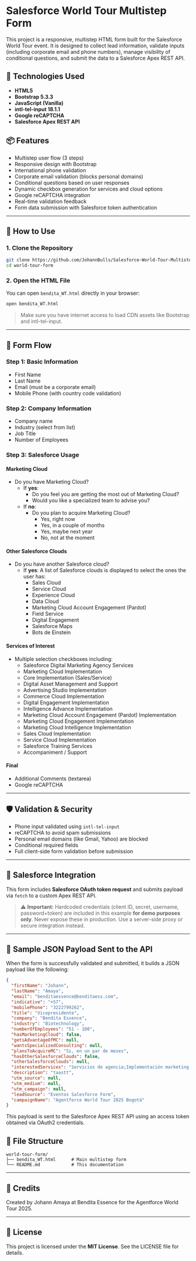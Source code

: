 # Salesforce World Tour Multistep Form

This project is a responsive, multistep HTML form built for the Salesforce World Tour event. It is designed to collect lead information, validate inputs (including corporate email and phone numbers), manage visibility of conditional questions, and submit the data to a Salesforce Apex REST API.

## 🚀 Technologies Used

- **HTML5**
- **Bootstrap 5.3.3**
- **JavaScript (Vanilla)**
- **intl-tel-input 18.1.1**
- **Google reCAPTCHA**
- **Salesforce Apex REST API**

## 📦 Features

- Multistep user flow (3 steps)
- Responsive design with Bootstrap
- International phone validation
- Corporate email validation (blocks personal domains)
- Conditional questions based on user responses
- Dynamic checkbox generation for services and cloud options
- Google reCAPTCHA integration
- Real-time validation feedback
- Form data submission with Salesforce token authentication

---

## 🧭 How to Use

### 1. Clone the Repository

```bash
git clone https://github.com/JohannBulls/Salesforce-World-Tour-Multistep-Form.git
cd world-tour-form
```

### 2. Open the HTML File

You can open `bendita_WT.html` directly in your browser:

```bash
open bendita_WT.html
```

> Make sure you have internet access to load CDN assets like Bootstrap and intl-tel-input.

---

## 🧪 Form Flow

### Step 1: Basic Information

- First Name
- Last Name
- Email (must be a corporate email)
- Mobile Phone (with country code validation)

### Step 2: Company Information

- Company name
- Industry (select from list)
- Job Title
- Number of Employees

### Step 3: Salesforce Usage

#### Marketing Cloud

- Do you have Marketing Cloud?
  - If **yes**:
    - Do you feel you are getting the most out of Marketing Cloud?
    - Would you like a specialized team to advise you?
  - If **no**:
    - Do you plan to acquire Marketing Cloud?
      - Yes, right now
      - Yes, in a couple of months
      - Yes, maybe next year
      - No, not at the moment

#### Other Salesforce Clouds

- Do you have another Salesforce cloud?
  - If **yes**: A list of Salesforce clouds is displayed to select the ones the user has:
    - Sales Cloud
    - Service Cloud
    - Experience Cloud
    - Data Cloud
    - Marketing Cloud Account Engagement (Pardot)
    - Field Service
    - Digital Engagement
    - Salesforce Maps
    - Bots de Einstein

#### Services of Interest

- Multiple selection checkboxes including:
  - Salesforce Digital Marketing Agency Services
  - Marketing Cloud Implementation
  - Core Implementation (Sales/Service)
  - Digital Asset Management and Support
  - Advertising Studio Implementation
  - Commerce Cloud Implementation
  - Digital Engagement Implementation
  - Intelligence Advance Implementation
  - Marketing Cloud Account Engagement (Pardot) Implementation
  - Marketing Cloud Engagement Implementation
  - Marketing Cloud Intelligence Implementation
  - Sales Cloud Implementation
  - Service Cloud Implementation
  - Salesforce Training Services
  - Accompaniment / Support

#### Final

- Additional Comments (textarea)
- Google reCAPTCHA


---

## 🛡️ Validation & Security

- Phone input validated using `intl-tel-input`
- reCAPTCHA to avoid spam submissions
- Personal email domains (like Gmail, Yahoo) are blocked
- Conditional required fields
- Full client-side form validation before submission

---

## 🔐 Salesforce Integration

This form includes **Salesforce OAuth token request** and submits payload via `fetch` to a custom Apex REST API.

> ⚠️ **Important:** Hardcoded credentials (client ID, secret, username, password+token) are included in this example **for demo purposes only**. Never expose these in production. Use a server-side proxy or secure integration instead.

---

## 🧾 Sample JSON Payload Sent to the API

When the form is successfully validated and submitted, it builds a JSON payload like the following:

```json
{
  "firstName": "Johann",
  "lastName": "Amaya",
  "email": "benditaessence@benditaess.com",
  "indicative": "+57",
  "mobilePhone": "3222799262",
  "title": "Vicepresidente",
  "company": "Bendita Essence",
  "industry": "Biotechnology",
  "numberOfEmployees": "51 - 100",
  "hasMarketingCloud": false,
  "getsAdvantageOfMC": null,
  "wantsSpecializedConsulting": null,
  "plansToAcquireMC": "Si, en un par de meses",
  "hasOtherSalesforceClouds": false,
  "otherSalesforceClouds": null,
  "interestedServices": "Servicios de agencia;Implementación marketing;Implementación core;Implementación Advertising Studio;Implementación Commerce Cloud",
  "description": "taastt",
  "utm_source": null,
  "utm_medium": null,
  "utm_campaign": null,
  "leadSource": "Eventos Salesforce Form",
  "campaignName": "Agentforce World Tour 2025 Bogotá"
}
```

This payload is sent to the Salesforce Apex REST API using an access token obtained via OAuth2 credentials.

## 📂 File Structure

```
world-tour-form/
├── bendita_WT.html      # Main multistep form
└── README.md            # This documentation
```

---

## 📌 Credits

Created by Johann Amaya at Bendita Essence for the Agentforce World Tour 2025.


---

## 📄 License

This project is licensed under the **MIT License**. See the LICENSE file for details.
